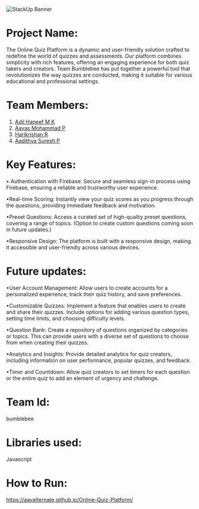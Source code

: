 ![StackUp Banner](https://tinkerhub.frappe.cloud/files/stackup%20banner.jpeg)

# Project Name:
The Online Quiz Platform is a dynamic and user-friendly solution crafted to redefine the world of quizzes and assessments. Our platform combines simplicity with rich features, offering an engaging experience for both quiz takers and creators. Team Bumblebee has put together a powerful tool that revolutionizes the way quizzes are conducted, making it suitable for various educational and professional settings.

# Team Members:
1. [Adil Haneef M K](https://github.com/A0D1I2L3)
2. [Aayas Mohammad P](https://github.com/aayalternate)
3. [Harikrishan R](https://github.com/Pixelrick420)
4. [Aadithya Suresh P](https://github.com/Aadi-2k4)

# Key Features:
• Authentication with Firebase:
    Secure and seamless sign-in process using Firebase, ensuring a reliable and trustworthy user experience.

•Real-time Scoring:
    Instantly view your quiz scores as you progress through the questions, providing immediate feedback and motivation.

•Preset Questions:
    Access a curated set of high-quality preset questions, covering a range of topics. (Option to create custom questions coming soon in future updates.)

•Responsive Design:
    The platform is built with a responsive design, making it accessible and user-friendly across various devices.

# Future updates:
•User Account Management:
    Allow users to create accounts for a personalized experience, track their quiz history, and save preferences.
    
•Customizable Quizzes:
    Implement a feature that enables users to create and share their quizzes. Include options for adding various question types, setting time limits, and choosing difficulty levels.

•Question Bank:
    Create a repository of questions organized by categories or topics. This can provide users with a diverse set of questions to choose from when creating their quizzes.

•Analytics and Insights:
    Provide detailed analytics for quiz creators, including information on user performance, popular quizzes, and feedback.

•Timer and Countdown:
    Allow quiz creators to set timers for each question or the entire quiz to add an element of urgency and challenge.

# Team Id:
bumblebee

# Libraries used:
Javascript

# How to Run:
https://aayalternate.github.io/Online-Quiz-Platform/